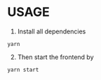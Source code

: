 # USAGE
1. Install all dependencies
```script
yarn
```
2. Then start the frontend by
```script
yarn start
```